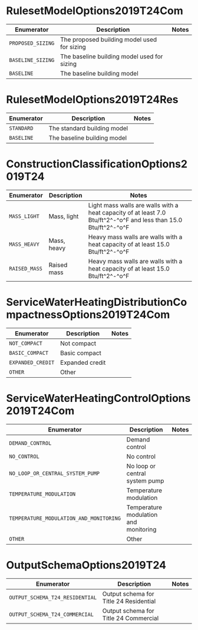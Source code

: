 # RulesetModelOptions2019T24Com
|    Enumerator     |                 Description                 | Notes |
| ----------------- | ------------------------------------------- | ----- |
| `PROPOSED_SIZING` | The proposed building model used for sizing |       |
| `BASELINE_SIZING` | The baseline building model used for sizing |       |
| `BASELINE`        | The baseline building model                 |       |

# RulesetModelOptions2019T24Res
| Enumerator |         Description         | Notes |
| ---------- | --------------------------- | ----- |
| `STANDARD` | The standard building model |       |
| `BASELINE` | The baseline building model |       |

# ConstructionClassificationOptions2019T24
|  Enumerator   | Description |                                                      Notes                                                       |
| ------------- | ----------- | ---------------------------------------------------------------------------------------------------------------- |
| `MASS_LIGHT`  | Mass, light | Light mass walls are walls with a heat capacity of at least 7.0 Btu/ft^2^-^o^F and less than 15.0 Btu/ft^2^-^o^F |
| `MASS_HEAVY`  | Mass, heavy | Heavy mass walls are walls with a heat capacity of at least 15.0 Btu/ft^2^-^o^F                                  |
| `RAISED_MASS` | Raised mass | Heavy mass walls are walls with a heat capacity of at least 15.0 Btu/ft^2^-^o^F                                  |

# ServiceWaterHeatingDistributionCompactnessOptions2019T24Com
|    Enumerator     |   Description   | Notes |
| ----------------- | --------------- | ----- |
| `NOT_COMPACT`     | Not compact     |       |
| `BASIC_COMPACT`   | Basic compact   |       |
| `EXPANDED_CREDIT` | Expanded credit |       |
| `OTHER`           | Other           |       |

# ServiceWaterHeatingControlOptions2019T24Com
|               Enumerator                |              Description              | Notes |
| --------------------------------------- | ------------------------------------- | ----- |
| `DEMAND_CONTROL`                        | Demand control                        |       |
| `NO_CONTROL`                            | No control                            |       |
| `NO_LOOP_OR_CENTRAL_SYSTEM_PUMP`        | No loop or central system pump        |       |
| `TEMPERATURE_MODULATION`                | Temperature modulation                |       |
| `TEMPERATURE_MODULATION_AND_MONITORING` | Temperature modulation and monitoring |       |
| `OTHER`                                 | Other                                 |       |

# OutputSchemaOptions2019T24
|           Enumerator            |              Description               | Notes |
| ------------------------------- | -------------------------------------- | ----- |
| `OUTPUT_SCHEMA_T24_RESIDENTIAL` | Output schema for Title 24 Residential |       |
| `OUTPUT_SCHEMA_T24_COMMERCIAL`  | Output schema for Title 24 Commercial  |       |

